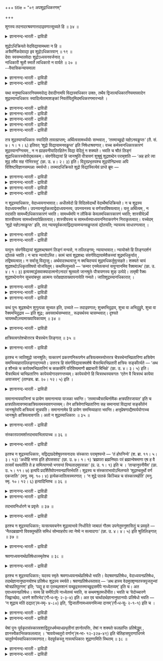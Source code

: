 +++
title = "०९ अपशूद्राधिकरणम्"

+++

शुगस्य तदनादरश्रवणात्तदाद्रवणात्सूच्यते हि ॥ ३४ ॥  
<details><summary>ज्ञानानन्द-भारती - द्राविडी</summary>

सुगस्य तदनादरच्रवणात्तदात्रवणात् सूच्यदे हि ॥ ३४ ॥
</details>

शूद्रोऽधिक्रियते वेदविद्यायामथवा न हि ॥  
अत्रैवर्णिकदेवाद्या इव शूद्रोऽधिकारवान् ॥ १९ ॥  
देवाः स्वयम्भातवेदाः शूद्रोऽध्ययनवर्जनात् ॥  
नाधिकारी श्रुतौ स्मार्ते त्वधिकारो न वार्यते ॥ २० ॥  
--वैयासिकन्यायमाला

<details><summary>ज्ञानानन्द-भारती - द्राविडी</summary>

वेदत्तिल् कण्ड वित्यैयिल् सूत्रऩ् अदिगार मुळ्ळवऩा? अल्लदु अदिगारमऱ्ऱवऩा? (पिराह्मण, क्षत्तिरियर्, वैसियर् ऎऩ्ऱ) मूऩ्ऱु वर्णङ्गळिलुम् सेराद तेवर्गळ् पोल सूत्रऩुम् अदिगारमुळ्ळवऩ् ताऩ्।
</details>

<details><summary>ज्ञानानन्द-भारती - द्राविडी</summary>

तेवर्गळ् ताऩागवे स्पुरिक्कुम् वेदत्तैयुडैय वर्गळ्। सूत्रऩ् वेदात्ययऩमिल्लादवऩाऩदिऩाल् वेदत्तिल् अदिगारियल्ल। स्मिरुदि काण्डत्तिलो (अवऩुक्कु) अदिगारम् तडुक्कप्पडविल्लै।
</details>

यथा मनुष्याधिकारनियममपोद्य देवादीनामपि विद्यास्वधिकार उक्तः, तथैव द्विजात्यधिकारनियमापवादेन शूद्रस्याप्यधिकारः स्यादित्येतामाशङ्कां निवर्तयितुमिदमधिकरणमारभ्यते ।

<details><summary>ज्ञानानन्द-भारती - द्राविडी</summary>

(महादार्मिगऩाऩ जाऩच्रुदिक्कु महाऩुडैय उबदेसम् मूलम् सिरेयस् एऱ्पडुवदऱ्काग तेवरिषिगळ् हंस उरुक्कॊण्डु जानच्रुदि पडुत्तिरुक्कुम् इडत्तिऱ्कुमेले पऱन्दु सॆल्लुम् पॊऴुदु पिऩ्ऩाल् उळ्ळ हंसम् मुऩ्ऩाल् पोगुम् हंसत्तैप् पार्त्तु ‘जानच्रुदियिऩ् अरुगिल् सॆल्लादे अवरुडैय तेजस् उऩ्ऩैप् पॊसुक्किविडुम्' ऎऩ्ऱदु। इदैक्केट्टु मुऩ्ऩाल् पोगुम् हंसम् 'अल्बऩाऩ इवऩै वण्डि युडऩ् कूडिय रैक्वर् पोल सॊल्गिऱाये इवऩाल् ऎऩ्ऩ सॆय्य मुडियुम्' ऎऩ्ऱदु। इदैक्केट्टु वरुन्दिय जानच्रुदि इरविल् तूङ्गामलेये कालैयिल् तेर् पागऩिडम् रैक्वरै कण्डुबिडिक्कुम्बडि अऩुप्पिऩाऩ्। किरामत्तिलुम्, नगरत्तिलुम् तेडि काणामल् तिरुम्बिवन्द तेर्बागऩिडम् जानच्रुदि एगान्दमाऩ काट्टिलुम् नदीदीरत्तिलुम् तेडुम्बडि सॊऩ्ऩाऩ्। एगान्दमाऩ इडत्तिल् वण्डिक्कु अडियिल् अमर्न्दिरुक्कुम् रैक्वरैक्कण्डु अवरिडमे नेरिल् केट्टु तीर्माऩम् सॆय्दु कॊण्डु जानच्रुदियिडम् वन्दु सॊऩ्ऩाऩ्। उडऩे अवऩ्, पसु, स्वर्णहारम्, रदम् इवैगळै समर्बित्तु तऩक्कु उबदेसिक्कुम्बडि पिरार्त्तित्ताऩ्।
</details>

<details><summary>ज्ञानानन्द-भारती - द्राविडी</summary>

रैक्वर् मऩैवियिल्लाद तऩक्कु इवैगळाल् यादु पिरयोजऩम् ऎऩ्ऱु ऎण्णि 'हे सूत्रा! इवैग ळॆल्लाम् उऩ्ऩिडमे इरुक्कट्टुम्' ऎऩ्ऱु सॊऩ्ऩार्। जानच्रुदि इरु मडङ्गु पॊरुळैयुम् विवाहम् सॆय्दु कॊळ्ळ तऩ् पॆण्णैयुम् कॊडुत्तार्। रैक्वर् सन्दोषमडैन्दु संवर्क्क वित्यैयै उबदेसित्तार् ऎऩ्ऱु सान्दोक्यत्तिल् उळ्ळदु। इङ्गु रैक्वर्जा नच्रुदियै 'हेसूत्रा' ऎऩ्ऱु कूप्पिडुगिऱार्।
</details>

<details><summary>ज्ञानानन्द-भारती - द्राविडी</summary>

मूऩ्ऱु वर्णङ्गळिलुम् सेराद तेवर्गळुक्कु वेद वित्यैयिल् अदिगारमुण्डु ऎऩ्ऱु मुऩ् अदिगरणत्तिल् सॊल्लप्पट्टदु। तेवर्गळैप् पोलवे मूऩ्ऱु वर्णङ्गळिलुम् सेराद सूत्तिरऩुक्कुम् अदिगारमुण्डु। सूत्तिरऩाऩ जाऩसुरुदिक्कु रैक्वर् वेदवित्यैयै उबदेसित्तिरुक्किऱारल्लवा ऎऩ्ऱु पूर्वबक्षम्।
</details>

<details><summary>ज्ञानानन्द-भारती - द्राविडी</summary>

तेवर्गळुक्कु अत्ययऩम् सॆय्यामलेये पिऱवियिलेये वेदम् तोऩ्ऱुगिऱबडियाल् वेद वित्यैयिल् अदिगारम् इरुक्कलाम्। सूत्ररुक्कु वेदात्ययऩम् विलक्कप्पट्टुळ्ळबडियाल् इवर्गळुक्कु वेद वित्यैयिल् अदिगारम् किडैयादु। जाऩच्रुदि क्षत्रियऩ्, सोगत्ताल् तऩ्ऩिडम् अवऩ् वन्दबडियाल् अन्वर्त्तमाग रैक्वर् 'सूत्रा' ऎऩ्ऱु कूप्पिट्टार् ऎऩ्बदु सित्तान्दम्)।
</details>

<details><summary>ज्ञानानन्द-भारती - द्राविडी</summary>

मऩुष्यर्गळुक्कु अदिगारम् ऎऩ्ऱ नियमत्तै विट्टु तेवादिगळुक्कुम् वित्यैगळिल् अदिगारम् ऎप्पडि सॊल्लप्पट्टदो, अप्पडिये त्विजर्ग ळुक्कुळ्ळ अदिगार नियमत्तिऱ्कु विलक्काग सूत्तिरऩुक्कुम् अदिगारम् इरुक्कलामे ऎऩ्ऱ इन्द सन्देहत्तै निविरुत्ति सॆय्वदऱ्काग इन्द अदिगरणम् आरम्बिक्कप्पडुगिऱदु।
</details>

तत्र शूद्रस्याप्यधिकारः स्यादिति तावत्प्राप्तम्; अर्थित्वसामर्थ्ययोः सम्भवात् , ‘तस्माच्छूद्रो यज्ञेऽनवकॢप्तः’ (तै. सं. ७। १। १। ६) इतिवत् ‘शूद्रो विद्यायामनवकॢप्त’ इति निषेधाश्रवणात्। यच्च कर्मस्वनधिकारकारणं शूद्रस्यानग्नित्वम् , न न ह्याहवनीयादिरहितेन विद्या वेदितुं न शक्यते। भवति च श्रौतं लिङ्गं शूद्राधिकारस्योपोद्बलकम्। संवर्गविद्यायां हि जानश्रुतिं पौत्रायणं शुश्रूषुं शूद्रशब्देन परामृशति — ‘अह हारे त्वा शूद्र तवैव सह गोभिरस्तु’ (छा. उ. ४। २। ३) इति। विदुरप्रभृतयश्च शूद्रयोनिप्रभवा अपि विशिष्टविज्ञानसम्पन्नाः स्मर्यन्ते। तस्मादधिक्रियते शूद्रो विद्यास्वित्येवं प्राप्ते ब्रूमः —

<details><summary>ज्ञानानन्द-भारती - द्राविडी</summary>

पूर्वबक्षम्: अङ्गे सूत्तिरऩुक्कुम् अदिगारमि रुक्कुम् ऎऩ्ऱु एऱ्पडुगिऱदु। वेण्डुम् तऩ्मै, सामर्त्तियम् इरण्डुम् सम्बविप्पदिऩाल्; “आगैयाल् सूत्तिरऩ् यक्ञत्तिल् अदिगारमऱ्ऱवऩ्” (तैत्तिरीय सम्हिदै ७ १-१-६) ऎऩ्बदु पोल् "सूत्तिरऩ् वित्यैयिल् अदिगारमऱ्ऱवऩ्” ऎऩ्ऱु निषेदम् केट्कप् पडाददिऩालुम्। कर्माक्कळिल् अदिगारमिल्लाददऱ्कुक् कारणमागिय सूत्तिरऩुक्कु अक्ऩियिल्लाद तऩ्मै ऎदुवो, अदु वित्यैगळिल् अदिगारत्तै विलक्कुम् लिङ्गमागादु। एऩॆऩ्ऱाल्, आहवनीयम् मुदलाऩदु इल्लादवऩाल् वित्यै अऱिय मुडियादु ऎऩ्बदिल्लै। मेलुम्, सूत्तिरऩुक्कु अदिगारमुण्डॆऩ्बदऱ्कुप् पक्क पलमाग लिङ्गम् इरुक्किऱदु।
</details>

<details><summary>ज्ञानानन्द-भारती - द्राविडी</summary>

संवर्क्क वित्यैयिल्, केट्क विरुम्बि वन्द पौत्रायणऩाऩ जाऩसुरुदियै सूत्तिरऩ् – ऎऩ्ऱ सप्तत्तिऩाल् ऎडुत्तुक्काट्टुगिऱदु। “अहह अरे सूत्रा, उऩक्के कोक्कळुडऩ् इरुक्कट्टुम्" (सान्। ४-२-३) ऎऩ्ऱु।
</details>

<details><summary>ज्ञानानन्द-भारती - द्राविडी</summary>

सूत्तिर जऩ्माविल् पिऱन्दवर्गळायिरुन्दुम्, विदुरर् मुदलाऩवर्गळ् उत्तममाऩ ञाऩत्तुडऩ् इरुन्ददाग स्मरिक्कप्पडुगिऱार्गळ्।
</details>

<details><summary>ज्ञानानन्द-भारती - द्राविडी</summary>

आगैयाल् सूत्रऩ् वित्यैगळिल् अदिगार मुळ्ळवऩ्, ऎऩ्ऱु,
</details>

न शूद्रस्याधिकारः, वेदाध्ययनाभावात्। अधीतवेदो हि विदितवेदार्थो वेदार्थेष्वधिक्रियते। न च शूद्रस्य वेदाध्ययनमस्ति। उपनयनपूर्वकत्वाद्वेदाध्ययनस्य, उपनयनस्य च वर्णत्रयविषयत्वात्। यत्तु अर्थित्वम् , न तदसति सामर्थ्येऽधिकारकारणं भवति। सामर्थ्यमपि न लौकिकं केवलमधिकारकारणं भवति; शास्त्रीयेऽर्थे शास्त्रीयस्य सामर्थ्यस्यापेक्षितत्वात्। शास्त्रीयस्य च सामर्थ्यस्याध्ययननिराकरणेन निराकृतत्वात्। यच्चेदम् ‘शूद्रो यज्ञेऽनवकॢप्तः’ इति, तत् न्यायपूर्वकत्वाद्विद्यायामप्यनवकॢप्तत्वं द्योतयति; न्यायस्य साधारणत्वात् ।

<details><summary>ज्ञानानन्द-भारती - द्राविडी</summary>

सित्तान्दम्: इव्विदम् वरुम् पोदु सॊल्गिऱोम्; सूत्तिरऩुक्कु अदिगारम् किडैयादु, वेदा त्ययऩम् इल्लाददिऩाल्, वेदत्तै अत्ययऩम् सॆय्दु वेदत्तिऩ् अर्त्तत्तैत् तॆरिन्दवऩल्लवा वेदत्तिल् सॊल्लप्पट्टिरुक्कुम् विषयङ्गळिल् अदिगारम् पॆऱ्ऱव ऩावाऩ्? सूत्तिरऩुक्को वेदात्ययऩम् इल्लै। उबनयऩत्तै मुऩ्ऩिट्टे वेदात्ययऩमिरुप्पदि ऩालुम्, उबनयऩम् मूऩ्ऱु वर्णत्तारैये विषयमा युळ्ळदालुम् वेण्डुम् तऩ्मै ऎदुवो अदु, सामर्त्तियम् इल्लैयाऩाल्, अदिगारत्तिऱ्कुक् कारणमाग आगादु; सामर्त्तियमुम् वॆऱुम् उलग सम्बन्दमायुळ्ळदु मट्टुम् अदिगारत् तिऱ्कुक् कारणमाग आगादु; सास्तिर सम्बन्दप्पट्ट विषयत्तिल् सास्तिरत् तिल् सॊल्लिय सामर्त्तियम् अबेक्षिक्कप्पडुवदाल्; सास्तिरप् पडिक्कुळ्ळ सामर्त्तियमो अत्ययऩत्तै मऱुप्पदाल्, मऱुक्कप्पट्टुविट्टबडियाल्।
</details>

<details><summary>ज्ञानानन्द-भारती - द्राविडी</summary>

“सूत्तिरऩ् यक्ञत्तिल् अदिगारमऱ्ऱवऩ्” ऎऩ्ऱ अदु नियायत्तै मुऩ्ऩिट्टिरुप्पदाल्, अन्द नियायम् पॊदुवाग उळ्ळदाल्, वित्यैयिलुम् कूड अदिगारमऱ्ऱ तऩ्मैयैक् काट्टुगिऱदु।
</details>

यत्पुनः संवर्गविद्यायां शूद्रशब्दश्रवणं लिङ्गं मन्यसे, न तल्लिङ्गम्; न्यायाभावात्। न्यायोक्ते हि लिङ्गदर्शनं द्योतकं भवति। न चात्र न्यायोऽस्ति। कामं चायं शूद्रशब्दः संवर्गविद्यायामेवैकस्यां शूद्रमधिकुर्यात् , तद्विषयत्वात्। न सर्वासु विद्यासु। अर्थवादस्थत्वात्तु न क्वचिदप्ययं शूद्रमधिकर्तुमुत्सहते। शक्यते चायं शूद्रशब्दोऽधिकृतविषयो योजयितुम्। कथमित्युच्यते — ‘कम्वर एनमेतत्सन्तं सयुग्वानमिव रैक्वमात्थ’ (छा. उ. ४। १। ३) इत्यस्माद्धंसवाक्यादात्मनोऽनादरं श्रुतवतो जानश्रुतेः पौत्रायणस्य शुक् उत्पेदे। तामृषी रैक्वः शूद्रशब्देनानेन सूचयांबभूव आत्मनः परोक्षज्ञताख्यापनायेति गम्यते। जातिशूद्रस्यानधिकारात् ।

<details><summary>ज्ञानानन्द-भारती - द्राविडी</summary>

संवर्क्क वित्यैयिल् ऎन्द सूत्तिरऩ् ऎऩ्ऱ सप्तम् केट्कप्पडुवदै लिङ्गम् ऎऩ्ऱु निऩैक् किऱायो, अदु लिङ्गमिल्लै, नियायमिल्लाददिऩाल्, नियायम् सॊऩ्ऩालल्लवा लिङ्गम् काणुवदु ऎडुत्तुक्काट्टु वदाग आगुम्। इङ्गेयो नियायमिल्लै।
</details>

<details><summary>ज्ञानानन्द-भारती - द्राविडी</summary>

इन्द “सूत्तिरऩ्” ऎऩ्ऱ सप्तम् संवर्क्क वित्यै ऒऩ्ऱिल् वेण्डुमाऩाल् सूत्रऩै अदिगारियाग आक्कलाम्। अदु विषयमायिरुप्पदाल्;” ऎल्ला वित्यैग ळिलुम् आक्कादु। आऩाल् इदु अर्त्तवादत्तिलिरुप्पदाल् ऎङ्गेयुम् सूत्तिरऩै अदिगारियाग आक्क मुडियादु।
</details>

<details><summary>ज्ञानानन्द-भारती - द्राविडी</summary>

मेलुम् इन्द 'सूत्तिरऩ्' ऎऩ्ऱ सप्तम् अदिगार मुळ्ळवऩैये विषयमायुळ्ळदाग सेर्क्कमुडियुम्। ऎप्पडियॆऩ्ऱु सॊल्लप्पडुगिऱदु। “एय्, ऎन्द इवऩै वण्डियुडऩिरुक्कुम् रैक्वरैप्पोल इव्विदम् सॊल् किऱाय्?” ऎऩ्ऱ इन्द हंसत्तिऩ् वार्त्तैयिलिरुन्दु तऩक्कु एऱ्पट्ट अऩादरवैक्केट्ट पौत्रायण ऩाऩ जाऩसुरुदिक्कु सोगम् (सुक्) एऱ्पट्टदु। अदै रैक्वरिषि इन्द सूत्तिर ऎऩ्ऱ वार्त्तैयिऩाल् सूसिप्पित्तार्। तऩ्ऩै परोक्षमाऩदैयुम् अऱिगिऱव रॆऩ्ऱु तॆरिविप्पदऱ्काग, ऎऩ्ऱु तॆरिगिऱदु; जादियिऩाल् सूत्तिरऩायिरुप्पवऩुक्कु अदिगारमिल्लाददिऩाल्।
</details>

कथं पुनः शूद्रशब्देन शुगुत्पन्ना सूच्यत इति, उच्यते — तदाद्रवणात्; शुचमभिदुद्राव, शुचा वा अभिदुद्रुवे, शुचा वा रैक्वमभिदुद्राव — इति शूद्रः; अवयवार्थसम्भवात् , रूढ्यर्थस्य चासम्भवात्। दृश्यते चायमर्थोऽस्यामाख्यायिकायाम् ॥ ३४ ॥

<details><summary>ज्ञानानन्द-भारती - द्राविडी</summary>

“सूत्तिर” ऎऩ्ऱ वार्त्तैयिऩाल् सोगम् एऱ्पट्टदु ऎऩ्बदु ऎप्पडि सूसिक्कप्पट्टदु ऎऩ्ऱु सॊल्लप् पडुगिऱदु; “अदऩाल् पोऩदिऩाल्” (तिरवित्तदिऩाल्) सुक्कै त्रवित्ताऩ् (सोगत्तै अडैन्दाऩ्), अल्लदु सुक्किऩाल् त्रवित्ताऩ् (सोगत्तिऩाल्बोऩाऩ्) अल्लदु सुक्कुडऩ् रैक्वरै त्रवित्ताऩ् (सोगत्तुडऩ् रैक्वरै अडैन्दाऩ्) ऎऩ्बदिऩाल् ‘सूत्रऩ्’ अवयवङ्गळैप् पिरित्तु अर्त्तम् सम्बविप्पदिऩालुम्, रूडियाऩ अर्त्तम् सम्बविक् काददिऩालुम् मेलुम् इन्द अर्त्तम् इन्दक्कदैयिल् काणप्पडुगिऱदु।
</details>

क्षत्रियत्वगतेश्चोत्तरत्र चैत्ररथेन लिङ्गात् ॥ ३५ ॥  
<details><summary>ज्ञानानन्द-भारती - द्राविडी</summary>

क्षत्रियत्वगदेच्चोत्तरत्र सैत्ररदेन लिङ्गात् ॥ ३५ ॥
</details>

इतश्च न जातिशूद्रो जानश्रुतिः; यत्कारणं प्रकरणनिरूपणेन क्षत्रियत्वमस्योत्तरत्र चैत्ररथेनाभिप्रतारिणा क्षत्रियेण समभिव्याहाराल्लिङ्गाद्गम्यते। उत्तरत्र हि संवर्गविद्यावाक्यशेषे चैत्ररथिरभिप्रतारी क्षत्रियः सङ्कीर्त्यते — ‘अथ ह शौनकं च कापेयमभिप्रतारिणं च काक्षसेनिं परिविष्यमाणौ ब्रह्मचारी बिभिक्षे’ (छा. उ. ४। ३। ५) इति। चैत्ररथित्वं चाभिप्रतारिणः कापेययोगादवगन्तव्यम्। कापेययोगो हि चित्ररथस्यावगतः ‘एतेन वै चित्ररथं कापेया अयाजयन्’ (ताण्ड्य. ब्रा. २०। १२। ५) इति ।

<details><summary>ज्ञानानन्द-भारती - द्राविडी</summary>

इदिऩालुम् जादियिऩाल् सूत्तिरऩिल्लै जाऩ सुरुदि। ऎऩ्ऩ कारणमॆऩ्ऱाल्, पिरगरणत्तै कवऩिप् पदाल् मेलेयुळ्ळ वाक्कियत्तिल् क्षत्तिरियऩाऩ सैत्र रदऩाऩ अबिप्पिरदारियुडऩ् सेर्त्तुच् चॊल्लियिरुक्किऱदु ऎऩ्ऱ लिङ्गत्तिऩाल् इवऩुडैय क्षत्तिरियत् तऩ्मै अऱियप्पडुगिऱदु। पिऩ्ऩाल् संवर्ग वित्यैयिऩ् वाक्किय सेषत्तिल् सित्ररदऩुडैय पुत्तिरऩ् अबिप् पिरदारी ऎऩ्ऱ क्षत्तिरियऩ् सॊल्लप्पडुगिऱाऩ्: 'पिऱगु परिमाऱप्पट्टुक्कॊण्डिरुन्द काबेयराऩ सौऩगरै युम् काक्षसेऩियाऩ अबिप्पिरदारियैयुम् पिरह्मसारी पिक्षै केट्टार्' (सान् ४-३-५) ऎऩ्ऱु, सित्ररदऩुक्को काबेयरुडैय सम्बन्दम् 'इदऩाल् काबेयर्गळ् सित्ररदऩैक् कॊण्डु यागम् सॆय्वित्तार्' (ताण्ड्य पिराह्मणम् २०-१२-५) ऎऩ्बदऩाल् तॆरिगिऱदु।
</details>

समानान्वययाजिनां च प्रायेण समानान्वया याजका भवन्ति। ‘तस्माच्चैत्ररथिर्नामैकः क्षत्रपतिरजायत’ इति च क्षत्रपतित्वावगमात्क्षत्रियत्वमस्यावगन्तव्यम्। तेन क्षत्रियेणाभिप्रतारिणा सह समानायां विद्यायां सङ्कीर्तनं जानश्रुतेरपि क्षत्रियत्वं सूचयति। समानानामेव हि प्रायेण समभिव्याहारा भवन्ति। क्षत्तृप्रेषणाद्यैश्वर्ययोगाच्च जानश्रुतेः क्षत्रियत्वावगतिः। अतो न शूद्रस्याधिकारः ॥ ३५ ॥

<details><summary>ज्ञानानन्द-भारती - द्राविडी</summary>

समाऩमाऩ वंसत्तिलुळ्ळवर्गळुक्कु अनेगमाय् समाऩ वंसत्तवर्गळे ताऩ् यागम् सॆय्विप् पवर्गळाग इरुप्पार्गळ्। 'अवऩिडत्तिलिरुन्दु सैत्तिररदियॆऩ्ऱु ऒरु क्षत्तिरबदि पिऱन्दाऩ्' ऎऩ्ऱुम् क्षत्तिरबदित्तऩ्मै अऱियप्पडुवदाल् इवऩुक्कु क्षत्तिरियत्तऩ्मै अऱियप्पडवेण्डुम्। अन्द क्षत्तिरियऩाऩ अबिप्पिरदा रियुडऩ् ऒरे वित्यैयिल् सॊल्लप्पडुवदु जाऩसुरुदि यिऩुडैय क्षत्तिरियत्तऩ्मैयैयुम् सूसिप्पिक्किऱदु। समाऩमायिरुप्पवर्गळुक्कुत्ताऩे सेर्त्तुच्चॊल्वदु अनेगमाय् इरुक्कुम्। सारदियै अऩुप्पिऩदु मुदलाऩ ऐसुवर्यत्तिऩ् सम्बन्दमिरुप्पदिऩालुम् जाऩसुरुदियिऩ् क्षत्तिरियत्तऩ्मै तॆरिगिऱदु। आगैयाल् सूत्तिरऩुक्कु अदिगारमिल्लै।
</details>

संस्कारपरामर्शात्तदभावाभिलापाच्च ॥ ३६ ॥  
<details><summary>ज्ञानानन्द-भारती - द्राविडी</summary>

संस्कारबरामर्सात्तदबावाबिलाबाच्च ॥ ३६ ॥
</details>

इतश्च न शूद्रस्याधिकारः, यद्विद्याप्रदेशेषूपनयनादयः संस्काराः परामृश्यन्ते — ‘तं होपनिन्ये’ (श. ब्रा. ११। ५। ३। १३) ‘अधीहि भगव इति होपससाद’ (छा. उ. ७। १। १) ‘ब्रह्मपरा ब्रह्मनिष्ठाः परं ब्रह्मान्वेषमाणा एष ह वै तत्सर्वं वक्ष्यतीति ते ह समित्पाणयो भगवन्तं पिप्पलादमुपसन्नाः’ (प्र. उ. १। १) इति च । ‘तान्हानुपनीयैव’ (छा. उ. ५। ११। ७) इत्यपि प्रदर्शितैवोपनयनप्राप्तिर्भवति। शूद्रस्य च संस्काराभावोऽभिलप्यते ‘शूद्रश्चतुर्थो वर्ण एकजातिः’ (मनु. स्मृ. १०। ४) इत्येकजातित्वस्मरणात् । ‘न शूद्रे पातकं किञ्चिन्न च संस्कारमर्हति’ (मनु. स्मृ. १०। १२। ६) इत्यादिभिश्च ॥ ३६ ॥

<details><summary>ज्ञानानन्द-भारती - द्राविडी</summary>

इदऩालुम् सूत्तिरऩुक्कु अदिगारमिल्लै, वित्यैगळै सॊल्लुमिडङ्गळिल् उबनयऩम् मुदलाऩ संस्कारङ्गळ् सॊल्लप्पट्टिरुक्किऩ्ऱऩ ऎऩ्बदिऩाल्: 'अवऩै उबनयऩम् सॆय्वित्तार्’ (सदबदबिराह्मण। ११-५-३-१३) 'हे पगवऩ्, अत्ययऩम् सॆय्दुवैयुङ् गळ् ऎऩ्ऱु समीबम् सॆऩ्ऱाऩ्' (सान् ७-१-१), 'वेदत्तिल् ईडुबट्टवर्गळागप् (सगुण) पिरह्मत्तिल् निलैत्तवर् कळाग परप्पिरम्मत्तैत् तेडुबवर्गळाग, इवर् निच्चयमाय् अदु ऎल्लावऱ्ऱैयुम् सॊल्लुवार् ऎऩ्ऱु, अवर्गळ् समित्तुक्कळै कैयिल् ऎडुत्तुक्कॊण्डु पगवाऩाऩ पिप्पलादरै उबसत्ति सॆय्दार्गळ्' (पिरच् १−१) ऎऩ्ऱुम्, 'अवर्गळै उबनयऩम् सॆय्यामले' (सान्। ५-११-७) ऎऩ्ऱु कूड उबनयऩत्तिऩ् पिराप्ति उबनयऩम् उण्डॆऩ्बदु) काट्टप्पट्टिरुक्किऱदु।
</details>

<details><summary>ज्ञानानन्द-भारती - द्राविडी</summary>

सूत्तिरऩुक्कु संस्कारम् किडैयादॆऩ्बदु "नाऩ्गावदु वर्णमागिय सूत्तिरऩ् ऒरे पिऱप्पुळ्ळवऩ्” (मऩु। १०-४) ऎऩ्ऱु ऒरे पिऱप्पुळ्ळ तऩ्मै स्मरिक्कप्पट्टिरुप्पदाल् “सूत्रऩिडत्तिल् सास्तिर विदियै मीऱुवदाल् उण्डागुम् पाबम् ऎदुवुमिल्लै; संस्कारमुम् किडैयादु” (मऩु १२-६) ऎऩ्बदु मुदलियदालुम्।
</details>

तदभावनिर्धारणे च प्रवृत्तेः ॥ ३७ ॥  
<details><summary>ज्ञानानन्द-भारती - द्राविडी</summary>

तदबावनिर्दारणे स प्रव्रुत्ते: ॥ ३७ ॥
</details>

इतश्च न शूद्रस्याधिकारः; यत्सत्यवचनेन शूद्रत्वाभावे निर्धारिते जाबालं गौतम उपनेतुमनुशासितुं च प्रववृते — ‘नैतदब्राह्मणो विवक्तुमर्हति समिधं सोम्याहरोप त्वा नेष्ये न सत्यादगाः’ (छा. उ. ४। ४। ५) इति श्रुतिलिङ्गात् ॥ ३७ ॥

<details><summary>ज्ञानानन्द-भारती - द्राविडी</summary>

इदिऩालुम् सूत्तिरऩुक्कु अदिगारमिल्लै। सत्यम् सॊऩ्ऩदिऩाल् सूत्तिरऩिल्लैयॆऩ्ऱु तीर्माऩित्तुक् कॊण्डे कौदमर् जाबालऩै उबनयऩम् सॆय्विक्कवुम्, उबदेसिक्कवुम् पिरविरुत्तित्तार् ऎऩ्बदि ऩाल्, पिराह्मणऩल्लादवऩ् इव्विदम् सॊल्ल माट्टाऩ्। समित्तैक् कॊण्डुवा, उऩ्ऩै उबनयऩम् सॆय्विक्किऱेऩ्। सत्तियत् तिलिरुन्दु नी विलगविल्लै। (सान्। ४-४-५) ऎऩ्ऱ सुरुदिलिङ्गत्तिऩाल्।
</details>

श्रवणाध्ययनार्थप्रतिषेधात्स्मृतेश्च ॥ ३८ ॥  
<details><summary>ज्ञानानन्द-भारती - द्राविडी</summary>

च्रवणात्ययनार्दप्रदिषेदात् स्म्रुदेच्च ॥ ३८ ॥
</details>

इतश्च न शूद्रस्याधिकारः; यदस्य स्मृतेः श्रवणाध्ययनार्थप्रतिषेधो भवति। वेदश्रवणप्रतिषेधः, वेदाध्ययनप्रतिषेधः, तदर्थज्ञानानुष्ठानयोश्च प्रतिषेधः शूद्रस्य स्मर्यते। श्रवणप्रतिषेधस्तावत् — ‘अथ हास्य वेदमुपशृण्वतस्त्रपुजतुभ्यां श्रोत्रप्रतिपूरणम्’ इति; ‘पद्यु ह वा एतच्छ्मशानं यच्छूद्रस्तस्माच्छूद्रसमीपे नाध्येतव्यम्’ इति च। अत एवाध्ययनप्रतिषेधः। यस्य हि समीपेऽपि नाध्येतव्यं भवति, स कथमश्रुतमधीयीत। भवति च ‘वेदोच्चारणे जिह्वाच्छेदः, धारणे शरीरभेद’(गौ॰ध॰सू॰ २-३-४) इति। अत एव चार्थादर्थज्ञानानुष्ठानयोः प्रतिषेधो भवति — ‘न शूद्राय मतिं दद्यात्’(म॰स्मृ॰ ४-८०) इति, ‘द्विजातीनामध्ययनमिज्या दानम्’(गौ॰ध॰सू॰ २-१-१) इति च ।

<details><summary>ज्ञानानन्द-भारती - द्राविडी</summary>

इदऩालुम् सूत्तिरऩुक्कु अदिगारमिल्लै। इवऩुक्कु स्मिरुदियिऩाल् वेदत्तिऩ् सिरवणम् अत्ययऩम्, पिरयोजऩम् तडुक्कप्पट्टिरुक्किऱदु।
</details>

<details><summary>ज्ञानानन्द-भारती - द्राविडी</summary>

वेदत्तैक् केट्पदिल् तडुप्पु, वेदत्तै अत्य यऩम् पण्णुवदिल् तडुप्पु, वेदत्तिऩ् अर्त्तत्तैत् तॆरिन्दु कॊळ्वदु अऩुष्टिप्पदु इवै इरण्डिलुम् तडुप्पु सूत्तिरऩुक्कु स्मरिक्कप्पट्टिरुक्किऱदु। "वेदत्तै ऒत्तुक्केट्कुम् इवऩुडैय कादुगळै ईयत्तिऩालुम् मॆऴुगिऩालुम् निरप्पुवदु” ऎऩ्ऱु केट्पदिल् तडुप्पु; "सूत्तिरऩ् ऎऩ्बदु कालुळ्ळ इन्द मयाऩम्; आगैयाल् सूत्तिरऩुक्कु समीबत्तिल् अत्ययऩम् सॆय्यक्कूडादु" ऎऩ्ऱुम्, अदिऩालेये अत्ययऩत्तिऱ्कुम् तडुप्पु ऎवऩुडैय समीबत्तिलेगूड अत्ययऩम् सॆय्यक्कूडा तॆऩ्ऱु इरुक्किऱदो, अवऩ् कादाल् केट्काददै ऎप्पडि अत्ययऩम् सॆय्वाऩ्? वेदत्तै उच्चरित्ताल् नाक्कै अऱुक्क वेण्डु मॆऩ्ऱुम् तारणै सॆय्दाल् सरीरत्तै वॆट्टवेण्डु मॆऩ्ऱुम् इरुक्किऱदु; इदऩालेये ताऩागवे अर्त्तत्तै अऱिन्दु कॊळ्ळुदल्, अऩुष्टित्तल् इवैगळुक्कु तडुप्पु एऱ्पडुगिऱदु। 'सूत्तिरऩुक्कु (वेद) अऱिवैक् कॊडुक्कक्कूडादु' ऎऩ्ऱुम्, 'इरुबिऱप्पुळ्ळ वर्गळुक्कु अत्ययऩम्, यागम्, ताऩम्', ऎऩ्ऱुम्।
</details>

येषां पुनः पूर्वकृतसंस्कारवशाद्विदुरधर्मव्याधप्रभृतीनां ज्ञानोत्पत्तिः, तेषां न शक्यते फलप्राप्तिः प्रतिषेद्धुम् , ज्ञानस्यैकान्तिकफलत्वात् । ‘श्रावयेच्चतुरो वर्णान्’(म॰भा॰ १२-३२७-४९) इति चेतिहासपुराणाधिगमे चातुर्वर्ण्यस्याधिकारस्मरणात्। वेदपूर्वकस्तु नास्त्यधिकारः शूद्राणामिति स्थितम् ॥ ३८ ॥

<details><summary>ज्ञानानन्द-भारती - द्राविडी</summary>

मुऩ्सॆय्ददिऩ् संस्कारवसत्तिऩाल् विदुरर्, तर्मवियादऩ् मुदलाऩ ऎवर्गळुक्कु ञाऩमुण्डायिरुक् किऱदो, अवर्गळुक्कु पलऩै अडैवदु तडुक्क मुडियादु। ञाऩत्तिऱ्कु पलऩ् एऱ्पट्टे तीर वेण्डुमाऩदिऩाल्।
</details>

<details><summary>ज्ञानानन्द-भारती - द्राविडी</summary>

'नाऩ्गु वर्णङ्गळैयुम्, केट्कुम्बडिच् चॆय्य वेण्डुम्' ऎऩ्ऱु इदिहास पुराणङ्गळै अऱिवदिल् नाऩ्गु वर्णत्तारुक्कुम् अदिगारम् स्मरिक्कप् पट्टिरुप्पदाल्, वेदत्तै मुऩ्ऩिट्टु मात्तिरम् सूत्तिरर्गळुक्कु अदिगारमिल्लै ऎऩ्बदु उऱुदि।
</details>

